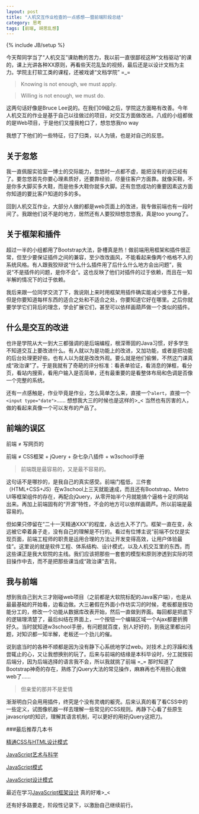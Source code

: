```yaml
---
layout: post
title: "人机交互作业检查的一点感想——暨前端阶段总结"
category: 思考
tags: [前端, 胡思乱想]
---
```

{% include JB/setup %}


今天帮同学当了“人机交互”课助教的苦力，我以前一直很鄙视这种“文档驱动”的课的，课上光讲各种XX原则，再看些天花乱坠的视频，最后还是以设计文档为主力。学院主打软工类的课程，还被戏谑“文档学院” =_=

<!-- break -->

>Knowing is not enough, we must apply.

>Willing is not enough, we must do.

这两句话好像是Bruce Lee说的。在我们09级之后，学院这方面略有改善。今年人机交互的作业是基于自己以往做过的项目，对交互方面做改进。八成的小组都做的是Web项目，于是他们又撞我枪口了，想忽悠我no way

我想了下他们的一些特征，归了归类，以人为镜，也是对自己的反思。



关于忽悠
---------
我一直佩服实验室一博士的交际能力，忽悠时一点都不虚，能把没有的说已经有了。要忽悠首先你要心理素质好，还要靠经验，尽量往客户方面靠。就像买鞋，不是你多大脚买多大鞋，而是他多大鞋你就多大脚。还有忽悠成功的重要因素这方面你知道的要比客户知道的多的多。

回到人机交互作业，大部分人做的都是web页面上的改进，我专做前端也有一段时间了。我跟他们说不是的地方，居然还有人要狡辩想忽悠我，真是too young了。



关于框架和插件
--------------
超过一半的小组都用了Bootstrap大法，卧槽真是热！做前端用用框架和插件很正常，但至少要保证插件之间的兼容，至少改改画风，不能看起来像两个格格不入的系统风格。有人跟我狡辩说“什么什么插件用了后什么什么地方会出问题”，我说“不是插件的问题，是你不会”。这也反映了他们对插件的过于依赖，而且在一知半解的情况下的过于依赖。

我后来跟一位同学交流了下，我说刚上来时用框架用插件确实能减少很多工作量，但是你要知道每样东西的适合之处和不适合之处，你要知道它好在哪里。之后你就要学学它们背后的理念，学会扩展它们，甚至可以依样画葫芦做一个类似的插件。



什么是交互的改进
-----------------
也许是学院从大一到大三都强调的是后端编程，根深蒂固的Java习惯，好多学生不知道交互上要改进什么。有人就以为是功能上的改进，又加功能，或者是把功能的后台处理更好些。也有人以为就是改改外观。要么就是他们偷懒，不然这门课真成“政治课”了。于是我就有了奇葩的评分标准：看表单验证，看消息的弹框，看分页，看站内搜索，看用户输入是否简单，还有最重要的是看整体布局和色调是否像一个完整的系统。

还有一点感触是，作业毕竟是作业，怎么简单怎么来，直接一个`alert`，直接一个`<input type="date">`…… 想想我大三的时候也是这样的>_< 当然也有厉害的人，做的看起来真像一个可以发布的产品了。



前端的误区
-----------
前端 ≠ 写网页的

前端 ≠ CSS框架 + jQuery + 杂七杂八插件 + w3school手册

>前端既是最容易的，又是最不容易的。

这句话不是哪抄的，是我自己的真实感受。前端门槛低，三件套（HTML+CSS+JS）在w3school上三天就能速成，而且还有Bootstrap、Metro UI等框架组件的存在，再配合jQuery，从零开始半个月就能搞个逼格十足的网站出来。再加上前端固有的“开源”特性，不会的地方可以依样画葫芦。所以前端是最容易的。

但如果只停留在“二十一天精通XXX”的程度，永远也入不了门。框架一直在变，永远被它牵着鼻子走，没有自己的理解是不行的。看过有位博主说“前端不仅仅是实现页面，前端工程师的职责是运用合理的方法让开发变得高效，让用户体验最佳”。这里说的就是软件工程、体系结构、设计模式，以及人机交互里的东西，而这些课正是我大软院的主线。我们应该把那些一套套的模型和原则渗透到实际的项目操作中去，而不是把那些课当成“政治课”去背。



我与前端
---------
想到我自己到大三才刚碰web项目（之前都是大软院标配的Java客户端），也是从最最基础的开始看，边看边做。大三暑假在外面小作坊实习的时候，老板都是按功能分工的，修改一个功能从数据库改表开始，然后一直做到界面。每回都是把底下的逻辑理清楚了，最后纠结在界面上，一个按钮一个编辑区域一个Ajax都要折腾好久。当时就知道w3school手册，有问题就百度，别人好好的，到我这里都出问题，对知识都一知半解，老板还一个劲儿的催。

说到底当时的各种不顺都是因为没有静下心系统地学过web。对技术上的浮躁和浅尝辄止的心，又让我想换别的玩了。后来与前端的结缘是本科毕设时，分工就按前后端分，因为后端选择的语言我不会，所以我就挑了前端 =_= 那时知道了Bootstrap神奇的存在，熟练了jQuery大法的常见操作，麻麻再也不用担心我做web了……

>但亲爱的那并不是爱情

渐渐明白只会用用插件，终究是个没有灵魂的躯壳。后来认真的看了看CSS中的一些定义，试图像机器一样去理解一些常见的CSS规则。再静下心看了些原生javascript的知识，理解其语言机制，可以更好的用好jQuery这把刀。



###最后推荐几本书

[精通CSS与HTML设计模式](http://book.douban.com/subject/3158926/)

[JavaScript艺术与科学](http://book.douban.com/subject/5352321/)

[JavaScript模式](http://book.douban.com/subject/11506062/)

[JavaScript设计模式](http://book.douban.com/subject/3329540/)

最近在学习[JavaScript框架设计](http://book.douban.com/subject/25858070/) 真的好难>_<

还有好多路要走，阶段性记录下，以激励自己继续前行。